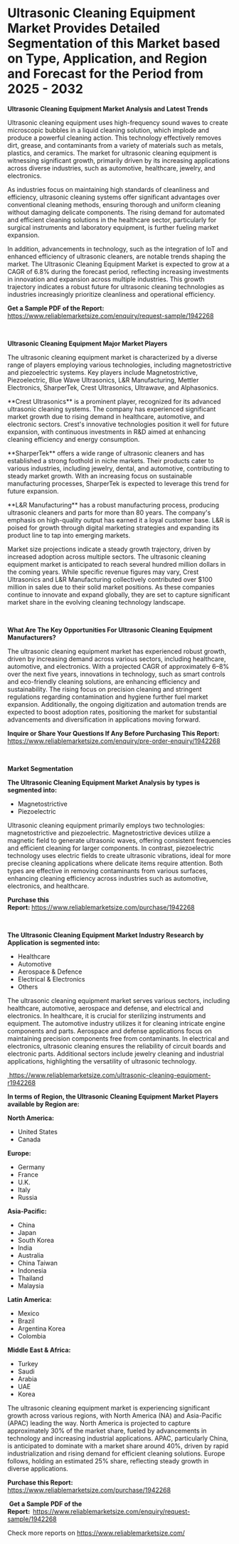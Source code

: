 <p><h1>Ultrasonic Cleaning Equipment Market Provides Detailed Segmentation of this Market based on Type, Application, and Region and Forecast for the Period from 2025 - 2032</h1></p><p><strong>Ultrasonic Cleaning Equipment Market Analysis and Latest Trends</strong></p>
<p><p>Ultrasonic cleaning equipment uses high-frequency sound waves to create microscopic bubbles in a liquid cleaning solution, which implode and produce a powerful cleaning action. This technology effectively removes dirt, grease, and contaminants from a variety of materials such as metals, plastics, and ceramics. The market for ultrasonic cleaning equipment is witnessing significant growth, primarily driven by its increasing applications across diverse industries, such as automotive, healthcare, jewelry, and electronics.</p><p>As industries focus on maintaining high standards of cleanliness and efficiency, ultrasonic cleaning systems offer significant advantages over conventional cleaning methods, ensuring thorough and uniform cleaning without damaging delicate components. The rising demand for automated and efficient cleaning solutions in the healthcare sector, particularly for surgical instruments and laboratory equipment, is further fueling market expansion.</p><p>In addition, advancements in technology, such as the integration of IoT and enhanced efficiency of ultrasonic cleaners, are notable trends shaping the market. The Ultrasonic Cleaning Equipment Market is expected to grow at a CAGR of 6.8% during the forecast period, reflecting increasing investments in innovation and expansion across multiple industries. This growth trajectory indicates a robust future for ultrasonic cleaning technologies as industries increasingly prioritize cleanliness and operational efficiency.</p></p>
<p><strong>Get a Sample PDF of the Report:&nbsp;</strong> <a href="https://www.reliablemarketsize.com/enquiry/request-sample/1942268?utm_campaign=3516&utm_medium=2&utm_source=Github&utm_content=ia&utm_term=10042025&utm_id=ultrasonic-cleaning-equipment">https://www.reliablemarketsize.com/enquiry/request-sample/1942268</a></p>
<p>&nbsp;</p>
<p><strong>Ultrasonic Cleaning Equipment Major Market Players</strong></p>
<p><p>The ultrasonic cleaning equipment market is characterized by a diverse range of players employing various technologies, including magnetostrictive and piezoelectric systems. Key players include Magnetostrictive, Piezoelectric, Blue Wave Ultrasonics, L&R Manufacturing, Mettler Electronics, SharperTek, Crest Ultrasonics, Ultrawave, and Alphasonics.</p><p>**Crest Ultrasonics** is a prominent player, recognized for its advanced ultrasonic cleaning systems. The company has experienced significant market growth due to rising demand in healthcare, automotive, and electronic sectors. Crest's innovative technologies position it well for future expansion, with continuous investments in R&D aimed at enhancing cleaning efficiency and energy consumption.</p><p>**SharperTek** offers a wide range of ultrasonic cleaners and has established a strong foothold in niche markets. Their products cater to various industries, including jewelry, dental, and automotive, contributing to steady market growth. With an increasing focus on sustainable manufacturing processes, SharperTek is expected to leverage this trend for future expansion. </p><p>**L&R Manufacturing** has a robust manufacturing process, producing ultrasonic cleaners and parts for more than 80 years. The company's emphasis on high-quality output has earned it a loyal customer base. L&R is poised for growth through digital marketing strategies and expanding its product line to tap into emerging markets.</p><p>Market size projections indicate a steady growth trajectory, driven by increased adoption across multiple sectors. The ultrasonic cleaning equipment market is anticipated to reach several hundred million dollars in the coming years. While specific revenue figures may vary, Crest Ultrasonics and L&R Manufacturing collectively contributed over $100 million in sales due to their solid market positions. As these companies continue to innovate and expand globally, they are set to capture significant market share in the evolving cleaning technology landscape.</p></p>
<p>&nbsp;</p>
<p><strong>What Are The Key Opportunities For Ultrasonic Cleaning Equipment Manufacturers?</strong></p>
<p><p>The ultrasonic cleaning equipment market has experienced robust growth, driven by increasing demand across various sectors, including healthcare, automotive, and electronics. With a projected CAGR of approximately 6–8% over the next five years, innovations in technology, such as smart controls and eco-friendly cleaning solutions, are enhancing efficiency and sustainability. The rising focus on precision cleaning and stringent regulations regarding contamination and hygiene further fuel market expansion. Additionally, the ongoing digitization and automation trends are expected to boost adoption rates, positioning the market for substantial advancements and diversification in applications moving forward.</p></p>
<p><strong>Inquire or Share Your Questions If Any Before Purchasing This Report:</strong> <a href="https://www.reliablemarketsize.com/enquiry/pre-order-enquiry/1942268?utm_campaign=3516&utm_medium=2&utm_source=Github&utm_content=ia&utm_term=10042025&utm_id=ultrasonic-cleaning-equipment">https://www.reliablemarketsize.com/enquiry/pre-order-enquiry/1942268</a></p>
<p>&nbsp;</p>
<p><strong>Market Segmentation</strong></p>
<p><strong>The Ultrasonic Cleaning Equipment Market Analysis by types is segmented into:</strong></p>
<p><ul><li>Magnetostrictive</li><li>Piezoelectric</li></ul></p>
<p><p>Ultrasonic cleaning equipment primarily employs two technologies: magnetostrictive and piezoelectric. Magnetostrictive devices utilize a magnetic field to generate ultrasonic waves, offering consistent frequencies and efficient cleaning for larger components. In contrast, piezoelectric technology uses electric fields to create ultrasonic vibrations, ideal for more precise cleaning applications where delicate items require attention. Both types are effective in removing contaminants from various surfaces, enhancing cleaning efficiency across industries such as automotive, electronics, and healthcare.</p></p>
<p><strong>Purchase this Report:&nbsp;</strong><a href="https://www.reliablemarketsize.com/purchase/1942268?utm_campaign=3516&utm_medium=2&utm_source=Github&utm_content=ia&utm_term=10042025&utm_id=ultrasonic-cleaning-equipment">https://www.reliablemarketsize.com/purchase/1942268</a></p>
<p>&nbsp;</p>
<p><strong>The Ultrasonic Cleaning Equipment Market Industry Research by Application is segmented into:</strong></p>
<p><ul><li>Healthcare</li><li>Automotive</li><li>Aerospace & Defence</li><li>Electrical & Electronics</li><li>Others</li></ul></p>
<p><p>The ultrasonic cleaning equipment market serves various sectors, including healthcare, automotive, aerospace and defense, and electrical and electronics. In healthcare, it is crucial for sterilizing instruments and equipment. The automotive industry utilizes it for cleaning intricate engine components and parts. Aerospace and defense applications focus on maintaining precision components free from contaminants. In electrical and electronics, ultrasonic cleaning ensures the reliability of circuit boards and electronic parts. Additional sectors include jewelry cleaning and industrial applications, highlighting the versatility of ultrasonic technology.</p></p>
<p><a href="https://www.reliablemarketsize.com/ultrasonic-cleaning-equipment-r1942268?utm_campaign=3516&utm_medium=2&utm_source=Github&utm_content=ia&utm_term=10042025&utm_id=ultrasonic-cleaning-equipment">&nbsp;https://www.reliablemarketsize.com/ultrasonic-cleaning-equipment-r1942268</a></p>
<p><strong>In terms of Region, the Ultrasonic Cleaning Equipment Market Players available by Region are:</strong></p>
<p>
    <p> <strong> North America: </strong>
        <ul>
            <li>United States</li>
            <li>Canada</li>
        </ul>
        </p> 
    <p> <strong> Europe: </strong>
        <ul>
            <li>Germany</li>
            <li>France</li>
            <li>U.K.</li>
            <li>Italy</li>
            <li>Russia</li>
        </ul>
        </p> 
    <p> <strong> Asia-Pacific: </strong>
        <ul>
            <li>China</li>
            <li>Japan</li>
            <li>South Korea</li>
            <li>India</li>
            <li>Australia</li>
            <li>China Taiwan</li>
            <li>Indonesia</li>
            <li>Thailand</li>
            <li>Malaysia</li>
        </ul>
        </p> 
    <p> <strong> Latin America: </strong>
        <ul>
            <li>Mexico</li>
            <li>Brazil</li>
            <li>Argentina Korea</li>
            <li>Colombia</li>
        </ul>
        </p> 
    <p> <strong> Middle East & Africa: </strong>
        <ul>
            <li>Turkey</li>
            <li>Saudi</li>
            <li>Arabia</li>
            <li>UAE</li>
            <li>Korea</li>
        </ul>
    </p>
    </p>
<p><p>The ultrasonic cleaning equipment market is experiencing significant growth across various regions, with North America (NA) and Asia-Pacific (APAC) leading the way. North America is projected to capture approximately 30% of the market share, fueled by advancements in technology and increasing industrial applications. APAC, particularly China, is anticipated to dominate with a market share around 40%, driven by rapid industrialization and rising demand for efficient cleaning solutions. Europe follows, holding an estimated 25% share, reflecting steady growth in diverse applications.</p></p>
<p><strong>Purchase this Report: </strong><a href="https://www.reliablemarketsize.com/purchase/1942268?utm_campaign=3516&utm_medium=2&utm_source=Github&utm_content=ia&utm_term=10042025&utm_id=ultrasonic-cleaning-equipment">https://www.reliablemarketsize.com/purchase/1942268</a></p>
<p>&nbsp;<strong>Get a Sample PDF of the Report:&nbsp;&nbsp;</strong><a href="https://www.reliablemarketsize.com/enquiry/request-sample/1942268?utm_campaign=3516&utm_medium=2&utm_source=Github&utm_content=ia&utm_term=10042025&utm_id=ultrasonic-cleaning-equipment">https://www.reliablemarketsize.com/enquiry/request-sample/1942268</a></p>
<p><strong></strong></p>
<p>Check more reports on <a href="https://www.reliablemarketsize.com/?utm_campaign=3516&utm_medium=2&utm_source=Github&utm_content=ia&utm_term=10042025&utm_id=ultrasonic-cleaning-equipment">https://www.reliablemarketsize.com/</a></p>